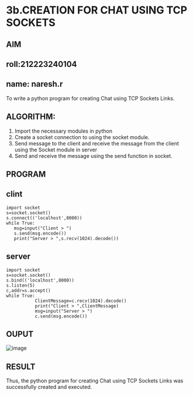 # 3b.CREATION FOR CHAT USING TCP SOCKETS
## AIM
## roll:212223240104
## name: naresh.r
To write a python program for creating Chat using TCP Sockets Links.
## ALGORITHM:
1. Import the necessary modules in python
2. Create a socket connection to using the socket module.
3. Send message to the client and receive the message from the client using the Socket module in
 server
4. Send and receive the message using the send function in socket.
## PROGRAM

## clint
```
import socket 
s=socket.socket() 
s.connect(('localhost',8000)) 
while True: 
   msg=input("Client > ") 
   s.send(msg.encode()) 
   print("Server > ",s.recv(1024).decode())
```
## server
 ```   
import socket 
s=socket.socket() 
s.bind(('localhost',8000)) 
s.listen(5) 
c,addr=s.accept() 
while True: 
            ClientMessage=c.recv(1024).decode() 
            print("Client > ",ClientMessage) 
            msg=input("Server > ") 
            c.send(msg.encode())
```

## OUPUT
![image](https://github.com/feryjfgkuyfgewjfgew/3b_CHAT_USING_TCP_SOCKETS/assets/150319377/16752180-24a0-4c6c-8ef6-b4e1d6af2265)


## RESULT
Thus, the python program for creating Chat using TCP Sockets Links was successfully 
created and executed.
